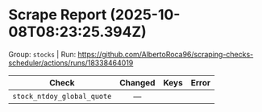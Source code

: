 # Scrape Report (2025-10-08T08:23:25.394Z)

Group: `stocks`  |  Run: https://github.com/AlbertoRoca96/scraping-checks-scheduler/actions/runs/18338464019

| Check | Changed | Keys | Error |
|---|:---:|:--|:--|
| `stock_ntdoy_global_quote` | — |  |  |
